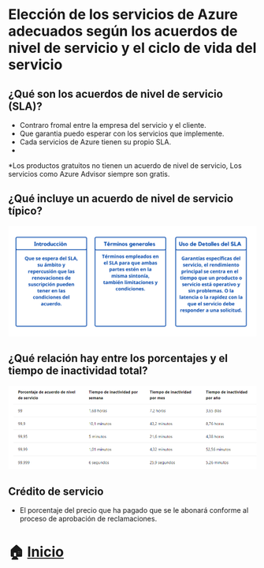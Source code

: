 # Elección de los servicios de Azure adecuados según los acuerdos de nivel de servicio y el ciclo de vida del servicio

## ¿Qué son los acuerdos de nivel de servicio (SLA)?
* Contraro fromal entre la empresa del servicio y el cliente.
* Que garantia puedo esperar con los servicios que implemente.
* Cada servicios de Azure tienen su propio SLA.
* 
*Los productos gratuitos no tienen un acuerdo de nivel de servicio, Los servicios como Azure Advisor siempre son gratis. 

## ¿Qué incluye un acuerdo de nivel de servicio típico?
<p align="center"> 
    <strong></strong>
    <img alt="TiposNubes" src="../Imagenes/sla.png"
    <strong></strong>
</p>


## ¿Qué relación hay entre los porcentajes y el tiempo de inactividad total?

<p align="center"> 
    <strong></strong>
    <img alt="TiposNubes" src="../Imagenes/slaporcentaje.png"
    <strong></strong>
</p>



## Crédito de servicio 
 * El porcentaje del precio que ha pagado que se le abonará conforme al proceso de aprobación de reclamaciones.

# :house: [Inicio](https://github.com/NellyQuino/SummerCloud-Grupo-2/blob/main/contenido/semanacuatro.md)